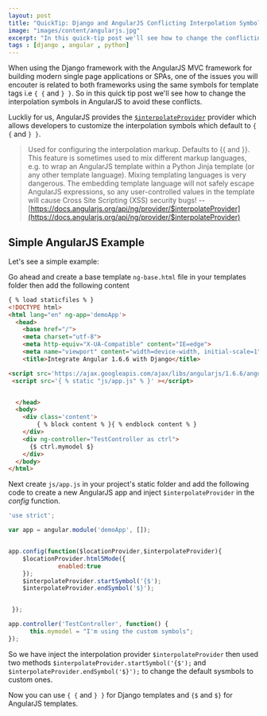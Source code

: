 ```yaml
---
layout: post
title: "QuickTip: Django and AngularJS Conflicting Interpolation Symbols"
image: "images/content/angularjs.jpg"
excerpt: "In this quick-tip post we'll see how to change the conflicting symbols for template tags when using Django and AngularJS" 
tags : [django , angular , python] 
---
```


When using the Django framework with the AngularJS MVC framework for building modern single page applications or SPAs, one of the issues you will encouter is related to both frameworks using the same symbols for template tags i.e `{ {` and `} }`. So in this quick tip post we'll see how to change the interpolation symbols in AngularJS to avoid these conflicts.

Luckliy for us, AngularJS provides the [`$interpolateProvider`](https://docs.angularjs.org/api/ng/provider/$interpolateProvider) provider which allows developers to customize the interpolation symbols which default to `{ {` and `} }`.   

>Used for configuring the interpolation markup. Defaults to {{ and }}.
This feature is sometimes used to mix different markup languages, e.g. to wrap an AngularJS template within a Python Jinja template (or any other template language). Mixing templating languages is very dangerous. The embedding template language will not safely escape AngularJS expressions, so any user-controlled values in the template will cause Cross Site Scripting (XSS) security bugs! -- [https://docs.angularjs.org/api/ng/provider/$interpolateProvider](https://docs.angularjs.org/api/ng/provider/$interpolateProvider)     

## Simple AngularJS Example

Let's see a simple example:

Go ahead and create a base template `ng-base.html` file in your templates folder then add the following content

```html
{ % load staticfiles % }
<!DOCTYPE html>
<html lang="en" ng-app='demoApp'>
  <head>
    <base href="/">
    <meta charset="utf-8">
    <meta http-equiv="X-UA-Compatible" content="IE=edge">
    <meta name="viewport" content="width=device-width, initial-scale=1">
    <title>Integrate Angular 1.6.6 with Django</title>

<script src='https://ajax.googleapis.com/ajax/libs/angularjs/1.6.6/angular.min.js'></script>
 <script src='{ % static "js/app.js" % }' ></script>


  </head>
  <body>
    <div class='content'>
        { % block content % }{ % endblock content % }
    </div>
    <div ng-controller="TestController as ctrl">
      {$ ctrl.mymodel $}
    </div>
  </body>
</html>
```

Next create `js/app.js` in your project's static folder and add the following code to create a new AngularJS app and inject `$interpolateProvider` in the *config* function. 

```js
'use strict';

var app = angular.module('demoApp', []);


app.config(function($locationProvider,$interpolateProvider){
    $locationProvider.html5Mode({
              enabled:true
    });
    $interpolateProvider.startSymbol('{$');
    $interpolateProvider.endSymbol('$}');


 });    

app.controller('TestController', function() {
      this.mymodel = "I'm using the custom symbols";
});

```


So we have inject the interpolation provider `$interpolateProvider` then used two methods `$interpolateProvider.startSymbol('{$');` and `$interpolateProvider.endSymbol('$}');` to change the default sysmbols to custom ones.

Now you can use `{ {` and `} }` for Django templates and `{$` and `$}` for AngularJS templates.
